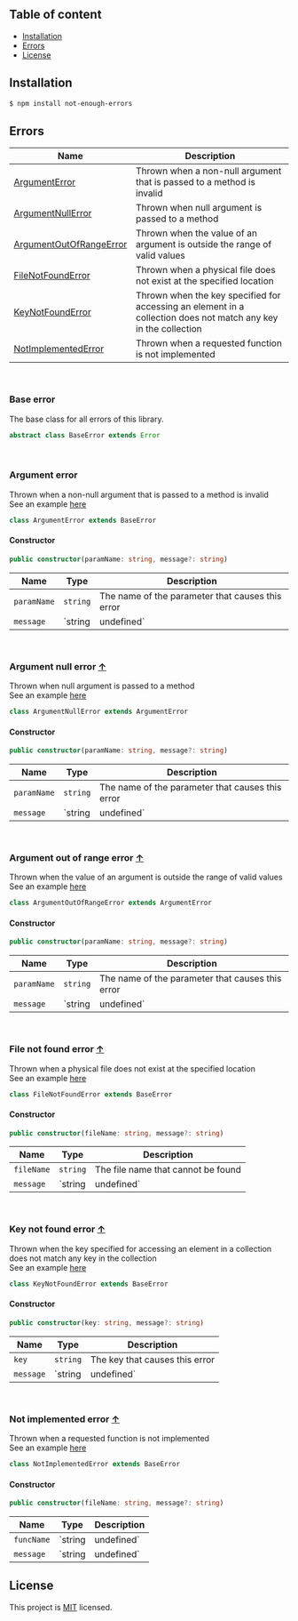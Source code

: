 ## Table of content
- [Installation](#installation)
- [Errors](#errors)
- [License](#license)

## Installation

```sh
$ npm install not-enough-errors
```

## Errors

| Name                                                    | Description                                                                                                     |
| ------------------------------------------------------- | --------------------------------------------------------------------------------------------------------------- |
| [ArgumentError](#argument-error)                        | Thrown when a non-null argument that is passed to a method is invalid                                           |
| [ArgumentNullError](#argument-null-error)               | Thrown when null argument is passed to a method                                                                 |
| [ArgumentOutOfRangeError](#argument-out-of-range-error) | Thrown when the value of an argument is outside the range of valid values                                       |
| [FileNotFoundError](#file-not-found-error)              | Thrown when a physical file does not exist at the specified location                                            |
| [KeyNotFoundError](#key-not-found-error)                | Thrown when the key specified for accessing an element in a collection does not match any key in the collection |
| [NotImplementedError](#not-implemented-error)           | Thrown when a requested function is not implemented                                                             |

<br>

### Base error

The base class for all errors of this library.

```ts
abstract class BaseError extends Error
```

<br>

### Argument error

Thrown when a non-null argument that is passed to a method is invalid  
See an example [here](https://github.com/stevancorre/not-enough-errors/blob/main/examples/ArgumentError.ts)

```ts
class ArgumentError extends BaseError
```

#### Constructor

```ts
public constructor(paramName: string, message?: string)
```

| Name        | Type                 | Description                                      |
| ----------- | -------------------- | ------------------------------------------------ |
| `paramName` | `string`             | The name of the parameter that causes this error |
| `message`   | `string | undefined` | The error message                                |

<br>

### Argument null error [↑](#errors)

Thrown when null argument is passed to a method  
See an example [here](https://github.com/stevancorre/not-enough-errors/blob/main/examples/ArgumentNullError.ts)

```ts
class ArgumentNullError extends ArgumentError
```

#### Constructor

```ts
public constructor(paramName: string, message?: string)
```

| Name        | Type                 | Description                                      |
| ----------- | -------------------- | ------------------------------------------------ |
| `paramName` | `string`             | The name of the parameter that causes this error |
| `message`   | `string | undefined` | The error message                                |

<br>

### Argument out of range error [↑](#errors)

Thrown when the value of an argument is outside the range of valid values  
See an example [here](https://github.com/stevancorre/not-enough-errors/blob/main/examples/ArgumentOutOfRangeError.ts)

```ts
class ArgumentOutOfRangeError extends ArgumentError
```

#### Constructor

```ts
public constructor(paramName: string, message?: string)
```

| Name        | Type                 | Description                                      |
| ----------- | -------------------- | ------------------------------------------------ |
| `paramName` | `string`             | The name of the parameter that causes this error |
| `message`   | `string | undefined` | The error message                                |

<br>

### File not found error [↑](#errors)

Thrown when a physical file does not exist at the specified location  
See an example [here](https://github.com/stevancorre/not-enough-errors/blob/main/examples/FileNotFoundError.ts)

```ts
class FileNotFoundError extends BaseError
```

#### Constructor

```ts
public constructor(fileName: string, message?: string)
```

| Name       | Type                 | Description                        |
| ---------- | -------------------- | ---------------------------------- |
| `fileName` | `string`             | The file name that cannot be found |
| `message`  | `string | undefined` | The error message                  |

<br>

### Key not found error [↑](#errors)

Thrown when the key specified for accessing an element in a collection does not match any key in the collection  
See an example [here](https://github.com/stevancorre/not-enough-errors/blob/main/examples/KeyNotFoundError.ts)

```ts
class KeyNotFoundError extends BaseError
```

#### Constructor

```ts
public constructor(key: string, message?: string)
```

| Name      | Type                 | Description                    |
| --------- | -------------------- | ------------------------------ |
| `key`     | `string`             | The key that causes this error |
| `message` | `string | undefined` | The error message              |


<br>

### Not implemented error [↑](#errors)

Thrown when a requested function is not implemented  
See an example [here](https://github.com/stevancorre/not-enough-errors/blob/main/examples/NotImplementedError.ts)

```ts
class NotImplementedError extends BaseError
```

#### Constructor

```ts
public constructor(fileName: string, message?: string)
```

| Name       | Type                 | Description              |
| ---------- | -------------------- | ------------------------ |
| `funcName` | `string | undefined` | The name of the function |
| `message`  | `string | undefined` | The error message        |

## License

This project is <a href="https://opensource.org/licenses/MIT">MIT</a> licensed.